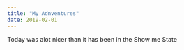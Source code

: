 ```yaml
---
title: "My Adnventures"
date: 2019-02-01
---
```

<body>
  Today was alot nicer than it has been in the Show me State
</body>
